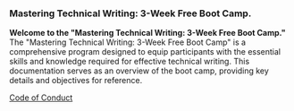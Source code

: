 ### **Mastering Technical Writing: 3-Week Free Boot Camp.**

**Welcome to the "Mastering Technical Writing: 3-Week Free Boot Camp."** The "Mastering Technical Writing: 3-Week Free Boot Camp" is a comprehensive program designed to equip participants with the essential skills and knowledge required for effective technical writing. This documentation serves as an overview of the boot camp, providing key details and objectives for reference.



[Code of Conduct](https://github.com/LuxDevHQ/Code-Of-Conduct) 